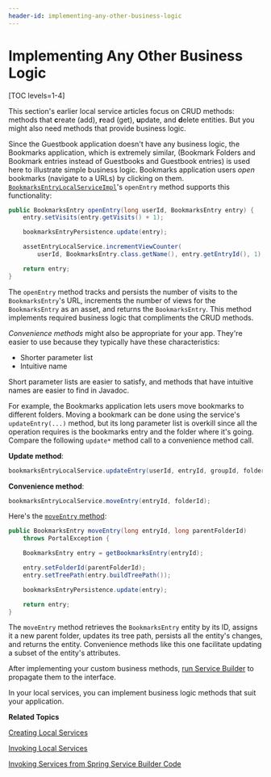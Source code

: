 ```yaml
---
header-id: implementing-any-other-business-logic
---
```


# Implementing Any Other Business Logic

[TOC levels=1-4]

This section's earlier local service articles focus on CRUD methods: methods
that **c**reate (add), **r**ead (get), **u**pdate, and **d**elete entities. But
you might also need methods that provide business logic. 

Since the Guestbook application doesn't have any business logic, the Bookmarks
application, which is extremely similar, (Bookmark Folders and Bookmark entries
instead of Guestbooks and Guestbook entries) is used here to illustrate simple
business logic. Bookmarks application users *open* bookmarks (navigate to a
URLs) by clicking on them. 
[`BookmarksEntryLocalServiceImpl`](https://github.com/liferay/liferay-portal/blob/7.2.x/modules/apps/bookmarks/bookmarks-service/src/main/java/com/liferay/bookmarks/service/impl/BookmarksEntryLocalServiceImpl.java)'s 
`openEntry` method supports this functionality: 

```java
public BookmarksEntry openEntry(long userId, BookmarksEntry entry) {
    entry.setVisits(entry.getVisits() + 1);

    bookmarksEntryPersistence.update(entry);

    assetEntryLocalService.incrementViewCounter(
        userId, BookmarksEntry.class.getName(), entry.getEntryId(), 1);

    return entry;
}
```

The `openEntry` method tracks and persists the number of visits to the
`BookmarksEntry`'s URL, increments the number of views for the `BookmarksEntry`
as an asset, and  returns the `BookmarksEntry`. This method implements required
business logic that compliments the CRUD methods. 

*Convenience methods* might also be appropriate for your app. They're easier to
use because they typically have these characteristics: 

- Shorter parameter list
- Intuitive name

Short parameter lists are easier to satisfy, and methods that have intuitive
names are easier to find in Javadoc.

For example, the Bookmarks application lets users move bookmarks to different
folders. Moving a bookmark can be done using the service's `updateEntry(...)`
method, but its long parameter list is overkill since all the operation requires
is the bookmarks entry and the folder where it's going. Compare the following
`update*` method call to a convenience method call. 

**Update method**:

```java
bookmarksEntryLocalService.updateEntry(userId, entryId, groupId, folderId, name, url, description, serviceContext);
```

**Convenience method**:

```java
bookmarksEntryLocalService.moveEntry(entryId, folderId);
```

Here's the [`moveEntry`
method](https://github.com/liferay/liferay-portal/blob/7.2.x/modules/apps/bookmarks/bookmarks-service/src/main/java/com/liferay/bookmarks/service/impl/BookmarksEntryLocalServiceImpl.java):

```java
public BookmarksEntry moveEntry(long entryId, long parentFolderId)
    throws PortalException {

    BookmarksEntry entry = getBookmarksEntry(entryId);

    entry.setFolderId(parentFolderId);
    entry.setTreePath(entry.buildTreePath());

    bookmarksEntryPersistence.update(entry);

    return entry;
}
```

The `moveEntry` method retrieves the `BookmarksEntry` entity by its ID, assigns
it a new parent folder, updates its tree path, persists all the entity's
changes, and returns the entity. Convenience methods like this one facilitate
updating a subset of the entity's attributes. 

After implementing your custom business methods, 
[run Service Builder](/docs/7-2/appdev/-/knowledge_base/a/running-service-builder)
to propagate them to the interface.

In your local services, you can implement business logic methods that suit your
application. 

**Related Topics**

[Creating Local Services](/docs/7-2/appdev/-/knowledge_base/a/business-logic-with-service-builder)

[Invoking Local Services](/docs/7-2/appdev/-/knowledge_base/a/invoking-local-services)

[Invoking Services from Spring Service Builder Code](/docs/7-2/appdev/-/knowledge_base/a/invoking-services-from-spring-service-builder-code)
